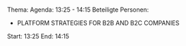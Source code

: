 # 
Thema: 
Agenda: 13:25 - 14:15
Beteiligte Personen:
- PLATFORM STRATEGIES FOR B2B AND B2C COMPANIES

Start: 13:25
End: 14:15

